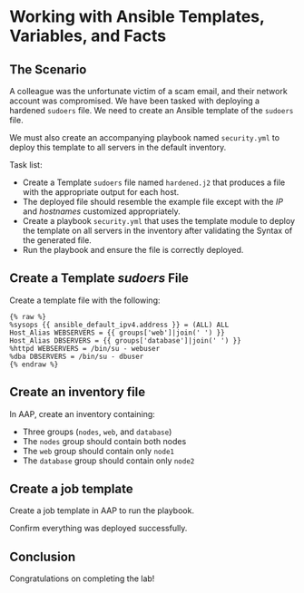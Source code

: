 # Working with Ansible Templates, Variables, and Facts

## The Scenario

A colleague was the unfortunate victim of a scam email, and their network account was compromised. We have been tasked with deploying a hardened `sudoers` file. We need to create an Ansible template of the `sudoers` file.

We must also create an accompanying playbook named `security.yml` to deploy this template to all servers in the default inventory.



Task list:

* Create a Template `sudoers` file named `hardened.j2` that produces a file with the appropriate output for each host.
* The deployed file should resemble the example file except with the *IP* and *hostnames* customized appropriately.
* Create a playbook `security.yml` that uses the template module to deploy the template on all servers in the inventory after validating the Syntax of the generated file.
* Run the playbook and ensure the file is correctly deployed.



## Create a Template *sudoers* File

Create a template file with the following:

```
{% raw %}
%sysops {{ ansible_default_ipv4.address }} = (ALL) ALL
Host_Alias WEBSERVERS = {{ groups['web']|join(' ') }}
Host_Alias DBSERVERS = {{ groups['database']|join(' ') }}
%httpd WEBSERVERS = /bin/su - webuser
%dba DBSERVERS = /bin/su - dbuser
{% endraw %}
```



## Create an inventory file

In AAP, create an inventory containing: 

* Three groups (`nodes`, `web`, and `database`)
* The `nodes` group should contain both nodes
* The `web` group should contain only `node1`
* The `database` group should contain only `node2`



## Create a job template

Create a job template in AAP to run the playbook.

Confirm everything was deployed successfully. 



## Conclusion

Congratulations on completing the lab!
